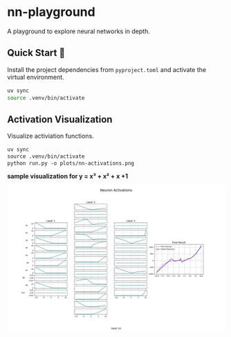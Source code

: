 # nn-playground

A playground to explore neural networks in depth.

## Quick Start 🚀

Install the project dependencies from `pyproject.toml` and activate the virtual environment.

```bash
uv sync
source .venv/bin/activate
```

## Activation Visualization

Visualize activiation functions.

```
uv sync
source .venv/bin/activate
python run.py -o plots/nn-activations.png
```

**sample visualization for y = x³ + x² + x +1**

<img src="./plots/neuron_grid.png" alt="Neuron Grid Plot" width="700">
